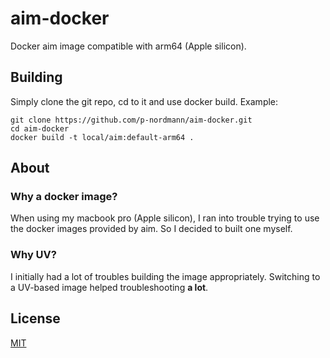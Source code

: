 # aim-docker
Docker aim image compatible with arm64 (Apple silicon).

## Building

Simply clone the git repo, cd to it and use docker build. Example:
```
git clone https://github.com/p-nordmann/aim-docker.git
cd aim-docker
docker build -t local/aim:default-arm64 .
```

## About

### Why a docker image?

When using my macbook pro (Apple silicon), I ran into trouble trying to use the docker images provided by aim. So I decided to built one myself.

### Why UV?

I initially had a lot of troubles building the image appropriately. Switching to a UV-based image helped troubleshooting **a lot**.

## License

[MIT](https://choosealicense.com/licenses/mit/)